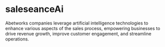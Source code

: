 # saleseanceAi
Abetworks companies leverage artificial intelligence technologies to enhance various aspects of the sales process, empowering businesses to drive revenue growth, improve customer engagement, and streamline operations.
